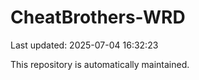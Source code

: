 # CheatBrothers-WRD

Last updated: 2025-07-04 16:32:23

This repository is automatically maintained.

